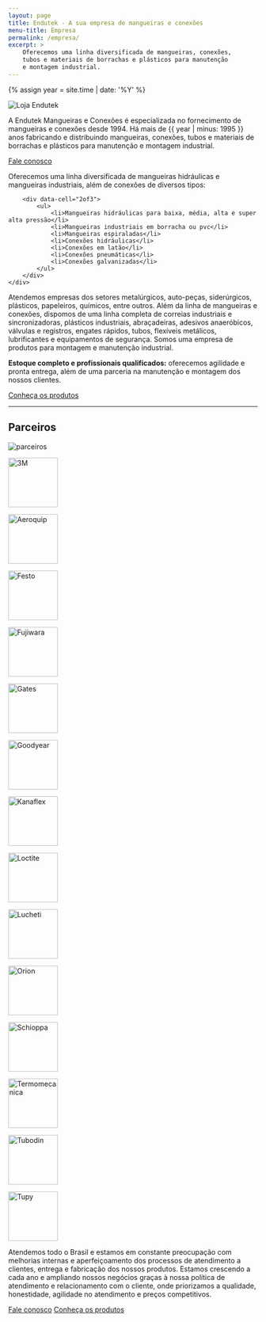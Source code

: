 ```yaml
---
layout: page
title: Endutek - A sua empresa de mangueiras e conexões
menu-title: Empresa
permalink: /empresa/
excerpt: >
    Oferecemos uma linha diversificada de mangueiras, conexões,
    tubos e materiais de borrachas e plásticos para manutenção
    e montagem industrial.
---
```


{% assign year = site.time | date: '%Y' %}

<div data-grid="center spacing" class="wrapper">
    <div data-cell="1of3"><img src="{{ site.baseurl }}/img/empresa/empresa (2).jpg" alt="Loja Endutek"></div>
    <div data-cell="2of3">
        <p>A Endutek Mangueiras e Conexões é especializada no fornecimento de mangueiras e conexões desde 1994. Há mais de {{ year | minus: 1995 }} anos fabricando e distribuindo mangueiras, conexões, tubos e materiais de borrachas e plásticos para manutenção e montagem industrial.</p>
        <p><a href="#contato" data-cell="1of2" data-btn="round" onclick="ga('send', 'event', 'Contato', 'Abrir formulário', 'Empresa - início do texto');">Fale conosco</a></p>
    </div>
</div>

<div class="container hero">
    <div data-grid="center spacing" class="wrapper">
        <div data-cell="1of3">
            <p>Oferecemos uma linha diversificada de mangueiras hidráulicas e mangueiras industriais, além de conexões de diversos tipos:</p>
        </div>
        
        <div data-cell="2of3">
            <ul>
                <li>Mangueiras hidráulicas para baixa, média, alta e super alta pressão</li>
                <li>Mangueiras industriais em borracha ou pvc</li>
                <li>Mangueiras espiraladas</li>
                <li>Conexões hidráulicas</li>
                <li>Conexões em latão</li>
                <li>Conexões pneumáticas</li>
                <li>Conexões galvanizadas</li>
            </ul>
        </div>
    </div>
</div>

<div data-grid="spacing" class="wrapper">
    <div data-cell="1of2">
        <p>Atendemos empresas dos setores metalúrgicos, auto-peças, siderúrgicos, plásticos, papeleiros, químicos, entre outros. Além da linha de mangueiras e conexões, dispomos de uma linha completa de correias industriais e sincronizadoras, plásticos industriais, abraçadeiras, adesivos anaeróbicos, válvulas e registros, engates rápidos, tubos, flexíveis metálicos, lubrificantes e equipamentos de segurança. Somos uma empresa de produtos para montagem e manutenção industrial.</p>
    </div>
    <div data-cell="1of2">
        <p><strong>Estoque completo e profissionais qualificados:</strong> oferecemos agilidade e pronta entrega, além de uma parceria na manutenção e montagem dos nossos clientes.</p>
        <p><a href="/produtos/" data-cell="1of2" data-btn="round brand">Conheça os produtos</a></p>
    </div>
</div>

---

<div data-grid="center justify spacing" class="wrapper">
    <div data-cell="">
        <h2>Parceiros</h2>
    </div>
    <div data-cell="shrink">
        <img src="{{ site.baseurl }}/img/logo-endutek.png" alt="parceiros">
    </div>
</div>

<div class="wrapper" data-grid="center wrap">
    <div data-grid="center wrap" class="container hero white">
        <p data-cell="shrink"><img width="100" src="{{ site.baseurl }}/img/parceiros/3m.jpg" alt="3M"></p>
        <p data-cell="shrink"><img width="100" src="{{ site.baseurl }}/img/parceiros/aeroquip.jpg" alt="Aeroquip"></p>
        <p data-cell="shrink"><img width="100" src="{{ site.baseurl }}/img/parceiros/festo.jpg" alt="Festo"></p>
        <p data-cell="shrink"><img width="100" src="{{ site.baseurl }}/img/parceiros/fujiwara.jpg" alt="Fujiwara"></p>
        <p data-cell="shrink"><img width="100" src="{{ site.baseurl }}/img/parceiros/gates.jpg" alt="Gates"></p>
        <p data-cell="shrink"><img width="100" src="{{ site.baseurl }}/img/parceiros/goodyear.jpg" alt="Goodyear"></p>
        <p data-cell="shrink"><img width="100" src="{{ site.baseurl }}/img/parceiros/kanaflex.jpg" alt="Kanaflex"></p>
        <p data-cell="shrink"><img width="100" src="{{ site.baseurl }}/img/parceiros/loctite.jpg" alt="Loctite"></p>
        <p data-cell="shrink"><img width="100" src="{{ site.baseurl }}/img/parceiros/lucheti.jpg" alt="Lucheti"></p>
        <p data-cell="shrink"><img width="100" src="{{ site.baseurl }}/img/parceiros/orion.jpg" alt="Orion"></p>
        <p data-cell="shrink"><img width="100" src="{{ site.baseurl }}/img/parceiros/schioppa.jpg" alt="Schioppa"></p>
        <p data-cell="shrink"><img width="100" src="{{ site.baseurl }}/img/parceiros/termomecanica.jpg" alt="Termomecanica"></p>
        <p data-cell="shrink"><img width="100" src="{{ site.baseurl }}/img/parceiros/tubodin.jpg" alt="Tubodin"></p>
        <p data-cell="shrink"><img width="100" src="{{ site.baseurl }}/img/parceiros/tupy.jpg" alt="Tupy"></p>
    </div>
</div>

Atendemos todo o Brasil e estamos em constante preocupação com melhorias internas e aperfeiçoamento dos processos de atendimento a clientes, entrega e fabricação dos nossos produtos. Estamos crescendo a cada ano e ampliando nossos negócios graças à nossa política de atendimento e relacionamento com o cliente, onde priorizamos a qualidade, honestidade, agilidade no atendimento e preços competitivos.

<div data-grid="spacing" class="page-content wrapper">
    <a href="#contato" data-cell="1of2" data-btn="round" onclick="ga('send', 'event', 'Contato', 'Abrir formulário', 'Empresa - fim do texto');">Fale conosco</a>
    <a href="/produtos/" data-cell="1of2" data-btn="round brand">Conheça os produtos</a>
</div>
